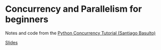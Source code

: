 # Concurrency and Parallelism for beginners

Notes and code from the [Python Concurrency Tutorial (Santiago Basulto)](https://github.com/santiagobasulto/pycon-concurrency-tutorial-2020)

[Slides](https://docs.google.com/presentation/d/1VdBEtXK5A8nFjIfGCSBR8pc6g-zv0yBGuIPBfffOo_k/edit?usp=sharing)
